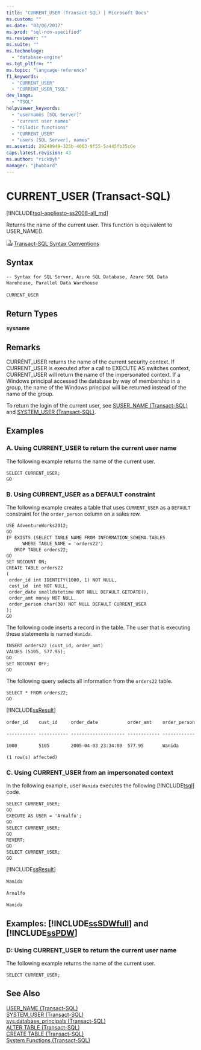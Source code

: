 ```yaml
---
title: "CURRENT_USER (Transact-SQL) | Microsoft Docs"
ms.custom: ""
ms.date: "03/06/2017"
ms.prod: "sql-non-specified"
ms.reviewer: ""
ms.suite: ""
ms.technology: 
  - "database-engine"
ms.tgt_pltfrm: ""
ms.topic: "language-reference"
f1_keywords: 
  - "CURRENT_USER"
  - "CURRENT_USER_TSQL"
dev_langs: 
  - "TSQL"
helpviewer_keywords: 
  - "usernames [SQL Server]"
  - "current user names"
  - "niladic functions"
  - "CURRENT_USER"
  - "users [SQL Server], names"
ms.assetid: 29248949-325b-4063-9f55-5a445fb35c6e
caps.latest.revision: 43
ms.author: "rickbyh"
manager: "jhubbard"
---
```

# CURRENT_USER (Transact-SQL)
[!INCLUDE[tsql-appliesto-ss2008-all_md](../../database-engine/configure/windows/includes/tsql-appliesto-ss2008-all-md.md)]

  Returns the name of the current user. This function is equivalent to USER_NAME().  
  
 ![Topic link icon](../../database-engine/configure/windows/media/topic-link.gif "Topic link icon") [Transact-SQL Syntax Conventions](../Topic/Transact-SQL%20Syntax%20Conventions%20\(Transact-SQL\).md)  
  
## Syntax  
  
```  
-- Syntax for SQL Server, Azure SQL Database, Azure SQL Data Warehouse, Parallel Data Warehouse  
  
CURRENT_USER  
```  
  
## Return Types  
 **sysname**  
  
## Remarks  
 CURRENT_USER returns the name of the current security context. If CURRENT_USER is executed after a call to EXECUTE AS switches context, CURRENT_USER will return the name of the impersonated context. If a Windows principal accessed the database by way of membership in a group, the name of the Windows principal will be returned instead of the name of the group.  
  
 To return the login of the current user, see [SUSER_NAME &#40;Transact-SQL&#41;](../../t-sql/functions/suser-name-transact-sql.md) and [SYSTEM_USER &#40;Transact-SQL&#41;](../../t-sql/functions/system-user-transact-sql.md).  
  
## Examples  
  
### A. Using CURRENT_USER to return the current user name  
 The following example returns the name of the current user.  
  
```  
SELECT CURRENT_USER;  
GO  
```  
  
### B. Using CURRENT_USER as a DEFAULT constraint  
 The following example creates a table that uses `CURRENT_USER` as a `DEFAULT` constraint for the `order_person` column on a sales row.  
  
```  
USE AdventureWorks2012;  
GO  
IF EXISTS (SELECT TABLE_NAME FROM INFORMATION_SCHEMA.TABLES  
      WHERE TABLE_NAME = 'orders22')  
   DROP TABLE orders22;  
GO  
SET NOCOUNT ON;  
CREATE TABLE orders22  
(  
 order_id int IDENTITY(1000, 1) NOT NULL,  
 cust_id  int NOT NULL,  
 order_date smalldatetime NOT NULL DEFAULT GETDATE(),  
 order_amt money NOT NULL,  
 order_person char(30) NOT NULL DEFAULT CURRENT_USER  
);  
GO  
```  
  
 The following code inserts a record in the table. The user that is executing these statements is named `Wanida`.  
  
```  
INSERT orders22 (cust_id, order_amt)  
VALUES (5105, 577.95);  
GO  
SET NOCOUNT OFF;  
GO  
```  
  
 The following query selects all information from the `orders22` table.  
  
```  
SELECT * FROM orders22;  
GO  
```  
  
 [!INCLUDE[ssResult](../../relational-databases/includes/ssresult-md.md)]  
  
 `order_id    cust_id     order_date           order_amt    order_person`  
  
 `----------- ----------- -------------------- ------------ ------------`  
  
 `1000        5105        2005-04-03 23:34:00  577.95       Wanida`  
  
 `(1 row(s) affected)`  
  
### C. Using CURRENT_USER from an impersonated context  
 In the following example, user `Wanida` executes the following [!INCLUDE[tsql](../../advanced-analytics/r-services/includes/tsql-md.md)] code.  
  
```  
SELECT CURRENT_USER;  
GO  
EXECUTE AS USER = 'Arnalfo';  
GO  
SELECT CURRENT_USER;  
GO  
REVERT;  
GO  
SELECT CURRENT_USER;  
GO  
```  
  
 [!INCLUDE[ssResult](../../relational-databases/includes/ssresult-md.md)]  
  
 `Wanida`  
  
 `Arnalfo`  
  
 `Wanida`  
  
## Examples: [!INCLUDE[ssSDWfull](../../relational-databases/security/encryption/includes/sssdwfull-md.md)] and [!INCLUDE[ssPDW](../../database-engine/configure/windows/includes/sspdw-md.md)]  
  
### D: Using CURRENT_USER to return the current user name  
 The following example returns the name of the current user.  
  
```  
SELECT CURRENT_USER;  
```  
  
## See Also  
 [USER_NAME &#40;Transact-SQL&#41;](../../t-sql/functions/user-name-transact-sql.md)   
 [SYSTEM_USER &#40;Transact-SQL&#41;](../../t-sql/functions/system-user-transact-sql.md)   
 [sys.database_principals &#40;Transact-SQL&#41;](../../relational-databases/system-catalog-views/sys.database-principals-transact-sql.md)   
 [ALTER TABLE &#40;Transact-SQL&#41;](../../t-sql/statements/alter-table-transact-sql.md)   
 [CREATE TABLE &#40;Transact-SQL&#41;](../../t-sql/statements/create-table-transact-sql.md)   
 [System Functions &#40;Transact-SQL&#41;](../../relational-databases/system-functions/system-functions-transact-sql.md)  
  
  

